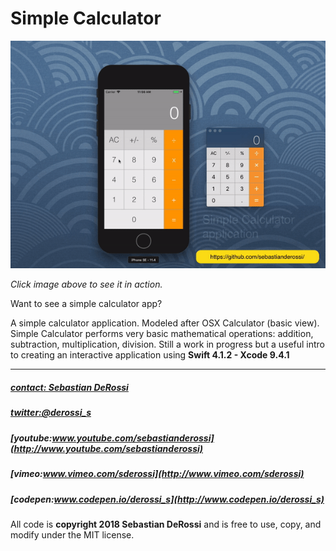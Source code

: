 # Simple Calculator

[![N|Solid](https://github.com/sebastianderossi/iOS-Examples/blob/master/SimpleCalculator/SimpleCalculator.gif)](https://vimeo.com/282016228)

*Click image above to see it in action.*

Want to see a simple calculator app?

A simple calculator application. Modeled after OSX Calculator (basic view). Simple Calculator performs very basic mathematical operations: addition, subtraction, multiplication, division. Still a work in progress but a useful intro to creating an interactive application using **Swift 4.1.2 - Xcode 9.4.1**


----------------

##### [contact: Sebastian DeRossi](mailto:sebastian.derossi@gmail.com)
##### [twitter:@derossi_s](http://www.twitter.com/derossi_s)
##### [youtube:www.youtube.com/sebastianderossi](http://www.youtube.com/sebastianderossi)
##### [vimeo:www.vimeo.com/sderossi](http://www.vimeo.com/sderossi)
##### [codepen:www.codepen.io/derossi_s](http://www.codepen.io/derossi_s)

All code is **copyright 2018 Sebastian DeRossi** and is free to use, copy, and modify under the MIT license.
